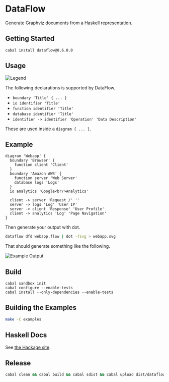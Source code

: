 # DataFlow

Generate Graphviz documents from a Haskell representation.

## Getting Started

```
cabal install dataflow@0.6.0.0
```

## Usage

![Legend](https://rawgit.com/owickstrom/dataflow/master/examples/legend.svg)

The following declarations is supported by DataFlow.

* `boundary 'Title' { ... }`
* `io identifier 'Title'`
* `function identifier 'Title'`
* `database identifier 'Title'`
* `identifier -> identifier 'Operation' 'Data Description'`

These are used inside a `diagram { ... }`.

## Example

```
diagram 'Webapp' {
  boundary 'Browser' {
    function client 'Client'
  }
  boundary 'Amazon AWS' {
    function server 'Web Server'
    database logs 'Logs'
  }
  io analytics 'Google<br/>Analytics'

  client -> server 'Request /' ''
  server -> logs 'Log' 'User IP'
  server -> client 'Response' 'User Profile'
  client -> analytics 'Log' 'Page Navigation'
}
```

Then generate your output with dot.

```bash
dataflow dfd webapp.flow | dot -Tsvg > webapp.svg
```

That should generate something like the following.

![Example Output](https://rawgit.com/owickstrom/dataflow/master/examples/webapp.svg)

## Build

```
cabal sandbox init
cabal configure --enable-tests
cabal install --only-dependencies --enable-tests
```

## Building the Examples

```bash
make -C examples
```
## Haskell Docs

See [the Hackage site](https://hackage.haskell.org/package/dataflow).

## Release

```bash
cabal clean && cabal build && cabal sdist && cabal upload dist/dataflow-*.tar.gz
```
